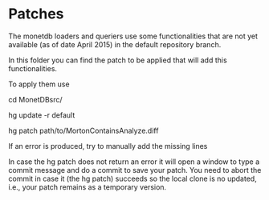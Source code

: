 Patches
=======

The monetdb loaders and queriers use some functionalities that are not yet available 
(as of date April 2015) in the default repository branch.

In this folder you can find the patch to be applied that will add this functionalities.

To apply them use

cd MonetDBsrc/

hg update -r default

hg patch path/to/MortonContainsAnalyze.diff 

If an error is produced, try to manually add the missing lines

In case the hg patch does not return an error it will open a window to type a 
commit message and do a commit to save your patch.
You need to abort the commit in case it (the hg patch) succeeds so the local 
clone is no updated, i.e., your patch remains as a temporary version. 